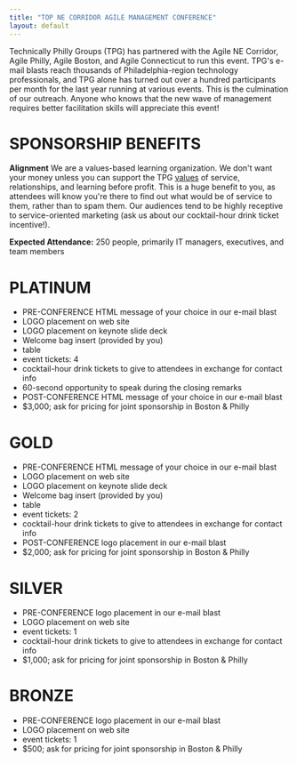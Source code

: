```yaml
---
title: "TOP NE CORRIDOR AGILE MANAGEMENT CONFERENCE"
layout: default
---
```


Technically Philly Groups (TPG) has partnered with the Agile NE Corridor, Agile Philly,  Agile Boston, and Agile Connecticut to run this event.  TPG's e-mail blasts reach thousands of Philadelphia-region technology professionals, and TPG alone has turned out over a hundred participants per month for the last year running at various events. This is the culmination of our outreach. Anyone who knows that the new wave of management requires better facilitation skills will appreciate this event!

SPONSORSHIP BENEFITS
==================

**Alignment**
We are a values-based learning organization. We don't want your money unless you can support the TPG [values](/values.html) of service, relationships, and learning before profit. This is a huge benefit to you, as attendees will know you're there to find out what would be of service to them, rather than to spam them. Our audiences tend to be highly receptive to service-oriented marketing (ask us about our cocktail-hour drink ticket incentive!).

**Expected Attendance:** 250 people, primarily IT managers, executives, and team members

PLATINUM
========
* PRE-CONFERENCE HTML message of your choice in our e-mail blast
* LOGO placement on web site
* LOGO placement on keynote slide deck
* Welcome bag insert (provided by you) 
* table
* event tickets: 4
* cocktail-hour drink tickets to give to attendees in exchange for contact info  
* 60-second opportunity to speak during the closing remarks
* POST-CONFERENCE HTML message of your choice in our e-mail blast
* $3,000; ask for pricing for joint sponsorship in Boston & Philly

GOLD
========
* PRE-CONFERENCE HTML message of your choice in our e-mail blast
* LOGO placement on web site
* LOGO placement on keynote slide deck
* Welcome bag insert (provided by you) 
* table
* event tickets: 2
* cocktail-hour drink tickets to give to attendees in exchange for contact info  
* POST-CONFERENCE logo placement in our e-mail blast
* $2,000; ask for pricing for joint sponsorship in Boston & Philly


SILVER
========
* PRE-CONFERENCE logo placement in our e-mail blast
* LOGO placement on web site
* event tickets: 1
* cocktail-hour drink tickets to give to attendees in exchange for contact info  
* $1,000; ask for pricing for joint sponsorship in Boston & Philly

BRONZE
========
* PRE-CONFERENCE logo placement in our e-mail blast
* LOGO placement on web site
* event tickets: 1
* $500; ask for pricing for joint sponsorship in Boston & Philly


